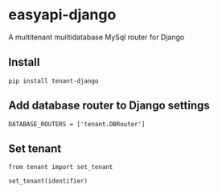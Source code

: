 # easyapi-django

A multitenant muiltidatabase MySql router for Django

## Install

```
pip install tenant-django
```

## Add database router to Django settings

```
DATABASE_ROUTERS = ['tenant.DBRouter']
```

## Set tenant

```
from tenant import set_tenant

set_tenant(identifier)
```
